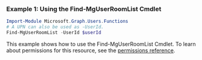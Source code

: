 ### Example 1: Using the Find-MgUserRoomList Cmdlet
```powershell
Import-Module Microsoft.Graph.Users.Functions
# A UPN can also be used as -UserId.
Find-MgUserRoomList -UserId $userId
```
This example shows how to use the Find-MgUserRoomList Cmdlet.
To learn about permissions for this resource, see the [permissions reference](/graph/permissions-reference).
